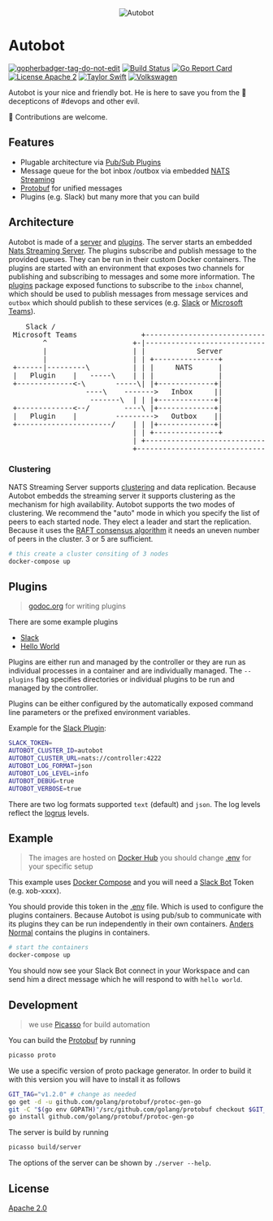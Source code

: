 <div align="center" styles="padding: 2rem;">
  <img src="https://github.com/andersnormal/autobot/blob/master/images/logo.png?raw=true" alt="Autobot"/>
</div>

# Autobot

<a href='https://github.com/jpoles1/gopherbadger' target='_blank'>![gopherbadger-tag-do-not-edit](https://img.shields.io/badge/Go%20Coverage-42%25-brightgreen.svg?longCache=true&style=flat)</a>
[![Build Status](https://travis-ci.org/andersnormal/autobot.svg?branch=master)](https://travis-ci.org/andersnormal/autobot)
[![Go Report Card](https://goreportcard.com/badge/github.com/andersnormal/autobot)](https://goreportcard.com/report/github.com/andersnormal/autobot)
[![License Apache 2](https://img.shields.io/badge/License-Apache2-blue.svg)](https://www.apache.org/licenses/LICENSE-2.0)
[![Taylor Swift](https://img.shields.io/badge/secured%20by-taylor%20swift-brightgreen.svg)](https://twitter.com/SwiftOnSecurity)
[![Volkswagen](https://auchenberg.github.io/volkswagen/volkswargen_ci.svg?v=1)](https://github.com/auchenberg/volkswagen)

Autobot is your nice and friendly bot. He is here to save you from the :japanese_ogre: decepticons of #devops and other evil.

:see_no_evil: Contributions are welcome.

## Features

* Plugable architecture via [Pub/Sub Plugins](https://github.com/andersnormal/autobot/tree/master/pkg/plugins)
* Message queue for the bot inbox /outbox via embedded [NATS Streaming](https://github.com/nats-io/stan.go)
* [Protobuf](/proto/plugin.proto) for unified messages
* Plugins (e.g. Slack) but many more that you can build

## Architecture

Autobot is made of a [server](/server) and [plugins](/plugins). The server starts an embedded [Nats Streaming Server](https://github.com/nats-io/nats-streaming-server). The plugins subscribe and publish message to the provided queues. They can be run in their custom Docker containers. The plugins are started with an environment that exposes two channels for publishing and subscribing to messages and some more information. The [plugins](/pkg/plugins) package exposed functions to subscribe to the `inbox` channel, which should be used to publish messages from message services and `outbox` which should publish to these services (e.g. [Slack](https://slack.com) or [Microsoft Teams](https://products.office.com/microsoft-teams/free)).

<pre>
    Slack /                                                                
 Microsoft Teams               +-----------------------------------+    
        ^                    +-|---------------------------------+ |    
        |                    | |            Server               | |    
        |                    | | +---------------+               | |    
 +------|---------\          | | |     NATS      |               | |    
 |   Plugin    |   -----\    | | |               |               | |    
 +-------------<-\       -----\| |+-------------+|               | |    
                  ----\    ------->   Inbox     ||               | |    
                   -------\  | | |+-------------+|               | |    
 +-------------<--/        ----\ |+-------------+|               | |    
 |   Plugin    |         --------->   Outbox    ||               | |    
 +----------------------/    | | |+-------------+|               | |    
                             | | +---------------+               | |    
                             | +-----------------------------------+    
                             +-----------------------------------+  
</pre>

### Clustering

NATS Streaming Server supports [clustering](https://nats-io.github.io/docs/nats_streaming/clustering/clustering.html) and data replication. Because Autobot embedds the streaming server it supports clustering as the mechanism for high availability. Autobot supports the two modes of clustering. We recommend the "auto" mode in which you specify the list of peers to each started node. They elect a leader and start the replication. Because it uses the [RAFT consensus algorithm](https://raft.github.io/) it needs an uneven number of peers in the cluster. 3 or 5 are sufficient.

```bash
# this create a cluster consiting of 3 nodes
docker-compose up
```

## Plugins

> [godoc.org](https://godoc.org/github.com/andersnormal/autobot/pkg/plugins) for writing plugins

There are some example plugins

* [Slack](/plugins/plugin-slack/README.md)
* [Hello World](/plugins/plugin-hello-world)

Plugins are either run and managed by the controller or they are run as individual processes in a container and are individually managed. The `--plugins` flag specifies directories or individual plugins to be run and managed by the controller. 

Plugins can be either configured by the automatically exposed command line parameters or the prefixed environment variables.

Example for the [Slack Plugin](https://github.com/andersnormal/autobot/plugins/plugin-slack/README.md):

```bash
SLACK_TOKEN=
AUTOBOT_CLUSTER_ID=autobot
AUTOBOT_CLUSTER_URL=nats://controller:4222
AUTOBOT_LOG_FORMAT=json
AUTOBOT_LOG_LEVEL=info
AUTOBOT_DEBUG=true
AUTOBOT_VERBOSE=true
```

There are two log formats supported `text` (default) and `json`. The log levels reflect the [logrus](https://github.com/sirupsen/logrus/blob/4f5fd631f16452fbd023813c1eb7dbd67130cb0c/logrus.go#L93) levels.

## Example

> The images are hosted on [Docker Hub](https://cloud.docker.com/u/andersnormal/repository/docker/andersnormal/autobot)
> you should change [.env](/.env) for your specific setup

This example uses [Docker Compose](https://docs.docker.com/compose/) and you will need a [Slack Bot](https://api.slack.com/bot-users) Token (e.g. xob-xxxx).

You should provide this token in the [.env](https://github.com/andersnormal/autobot/.env) file. Which is used to configure the plugins containers. Because Autobot is using pub/sub to communicate with its plugins they can be run independently in their own containers. [Anders Normal](https://cloud.docker.com/u/andersnormal) contains the plugins in containers. 

```bash
# start the containers
docker-compose up
```

You should now see your Slack Bot connect in your Workspace and can send him a direct message which he will respond to with `hello world`.

## Development

> we use [Picasso](https://github.com/andersnormal/picasso) for build automation 

You can build the [Protobuf](/proto) by running 

```bash
picasso proto
```

We use a specific version of proto package generator. In order to build it with this version you will have to install it as follows

```bash
GIT_TAG="v1.2.0" # change as needed
go get -d -u github.com/golang/protobuf/protoc-gen-go
git -C "$(go env GOPATH)"/src/github.com/golang/protobuf checkout $GIT_TAG
go install github.com/golang/protobuf/protoc-gen-go
```

The server is build by running

```bash
picasso build/server
```

The options of the server can be shown by `./server --help`.

## License

[Apache 2.0](/LICENSE)
